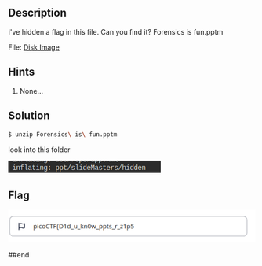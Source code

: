## Description
I've hidden a flag in this file. Can you find it? Forensics is fun.pptm

File: [Disk Image](https://mercury.picoctf.net/static/c00c449c3b08daaccacca6f9d5c55d49/Forensics%20is%20fun.pptm)

## Hints

1. None...


## Solution

```bash
$ unzip Forensics\ is\ fun.pptm
```
look into this folder

![alt text](image-2.png)

## Flag
![alt text](image.png)

##end
   